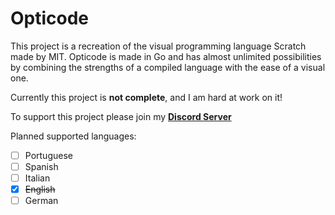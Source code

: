 # Opticode

This project is a recreation of the visual programming language Scratch made by MIT. Opticode is made in Go and has almost unlimited possibilities by combining the strengths of a compiled language with the ease of a visual one.

Currently this project is **not complete**, and I am hard at work on it!

To support this project please join my [**Discord Server**](https://discord.gg/9QtAeWHmzx)

Planned supported languages:

- [ ] Portuguese
- [ ] Spanish
- [ ] Italian
- [x] ~~English~~
- [ ] German
